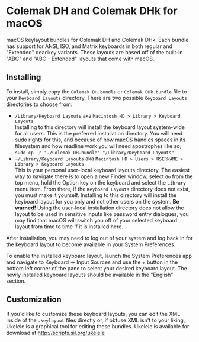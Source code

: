 Colemak DH and Colemak DHk for macOS
====================================

macOS keylayout bundles for Colemak DH and Colemak DHk. Each bundle has
support for ANSI, ISO, and Matrix keyboards in both regular and
"Extended" deadkey variants. These layouts are based off of the built-in
"ABC" and "ABC - Extended" layouts that come with macOS.

## Installing

To install, simply copy the `Colemak DH.bundle` or `Colemak DHk.bundle`
file to your `Keyboard Layouts` directory. There are two possible
`Keyboard Layouts` directories to choose from:

- `/Library/Keyboard Layouts` aka
  `Macintosh HD > Library > Keyboard Layouts`  
  Installing to this directory will install the keyboard layout
  system-wide for all users. This is the preferred installation
  directory. You will need sudo rights for this, and because of how macOS handles spaces in its filesystem and how readline work you will need apostrophes like so;
  ```sudo cp -r "./Colemak DH.bundle" "/Library/Keyboard Layouts"```
- `~/Library/Keyboard Layouts` aka
  `Macintosh HD > Users > USERNAME > Library > Keyboard Layouts`  
  This is your personal user-local keyboard layouts directory. The
  easiest way to navigate there is to open a new Finder window, select
  `Go` from the top menu, hold the Option key on the keyboard and select
  the `Library` menu item. From there, if the `Keyboard Layouts` directory
  does not exist, you must make it yourself.  Installing to this directory
  will install the keyboard layout for you only and not other users on the
  system. **Be warned!** Using the user-local installation directory does
  not allow the layout to be used in sensitive inputs like password entry
  dialogues; you may find that macOS will switch you off of your selected
  keyboard layout from time to time if it is installed here.

After installation, you may need to log out of your system and log back
in for the keyboard layout to become available in your System
Preferences.

To enable the installed keyboard layout, launch the System Preferences
app and navigate to Keyboard -> Input Sources and use the + button in
the bottom left corner of the pane to select your desired keyboard
layout. The newly installed keyboard layouts should be available in the
"English" section.

## Customization

If you'd like to customize these keyboard layouts, you can edit the XML
inside of the `.keylayout` files directly or, if obtuse XML isn't to
your liking, Ukelele is a graphical tool for editing these bundles.
Ukelele is available for download at http://scripts.sil.org/ukelele
